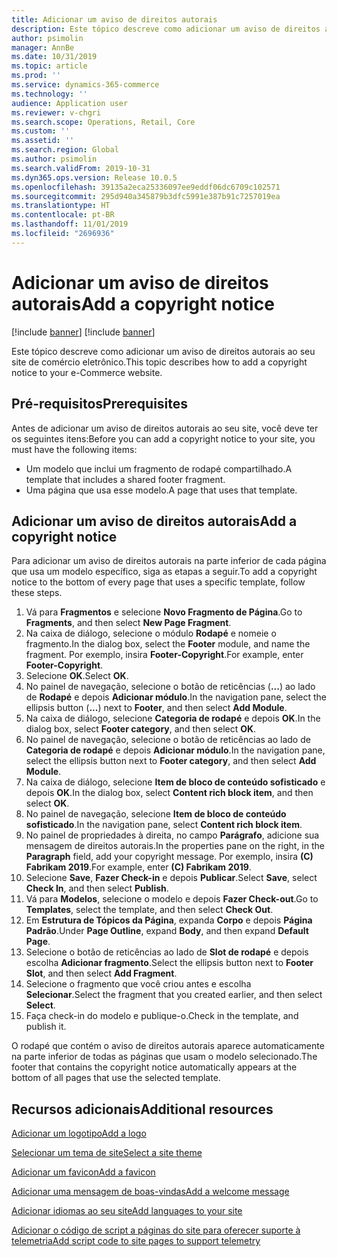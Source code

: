 ```yaml
---
title: Adicionar um aviso de direitos autorais
description: Este tópico descreve como adicionar um aviso de direitos autorais ao seu site de comércio eletrônico.
author: psimolin
manager: AnnBe
ms.date: 10/31/2019
ms.topic: article
ms.prod: ''
ms.service: dynamics-365-commerce
ms.technology: ''
audience: Application user
ms.reviewer: v-chgri
ms.search.scope: Operations, Retail, Core
ms.custom: ''
ms.assetid: ''
ms.search.region: Global
ms.author: psimolin
ms.search.validFrom: 2019-10-31
ms.dyn365.ops.version: Release 10.0.5
ms.openlocfilehash: 39135a2eca25336097ee9eddf06dc6709c102571
ms.sourcegitcommit: 295d940a345879b3dfc5991e387b91c7257019ea
ms.translationtype: HT
ms.contentlocale: pt-BR
ms.lasthandoff: 11/01/2019
ms.locfileid: "2696936"
---
```

# <a name="add-a-copyright-notice"></a><span data-ttu-id="40038-103">Adicionar um aviso de direitos autorais</span><span class="sxs-lookup"><span data-stu-id="40038-103">Add a copyright notice</span></span>

[!include [banner](includes/preview-banner.md)]
[!include [banner](includes/banner.md)]

<span data-ttu-id="40038-104">Este tópico descreve como adicionar um aviso de direitos autorais ao seu site de comércio eletrônico.</span><span class="sxs-lookup"><span data-stu-id="40038-104">This topic describes how to add a copyright notice to your e-Commerce website.</span></span>

## <a name="prerequisites"></a><span data-ttu-id="40038-105">Pré-requisitos</span><span class="sxs-lookup"><span data-stu-id="40038-105">Prerequisites</span></span>

<span data-ttu-id="40038-106">Antes de adicionar um aviso de direitos autorais ao seu site, você deve ter os seguintes itens:</span><span class="sxs-lookup"><span data-stu-id="40038-106">Before you can add a copyright notice to your site, you must have the following items:</span></span>

- <span data-ttu-id="40038-107">Um modelo que inclui um fragmento de rodapé compartilhado.</span><span class="sxs-lookup"><span data-stu-id="40038-107">A template that includes a shared footer fragment.</span></span>
- <span data-ttu-id="40038-108">Uma página que usa esse modelo.</span><span class="sxs-lookup"><span data-stu-id="40038-108">A page that uses that template.</span></span>

## <a name="add-a-copyright-notice"></a><span data-ttu-id="40038-109">Adicionar um aviso de direitos autorais</span><span class="sxs-lookup"><span data-stu-id="40038-109">Add a copyright notice</span></span>

<span data-ttu-id="40038-110">Para adicionar um aviso de direitos autorais na parte inferior de cada página que usa um modelo específico, siga as etapas a seguir.</span><span class="sxs-lookup"><span data-stu-id="40038-110">To add a copyright notice to the bottom of every page that uses a specific template, follow these steps.</span></span>

1. <span data-ttu-id="40038-111">Vá para **Fragmentos** e selecione **Novo Fragmento de Página**.</span><span class="sxs-lookup"><span data-stu-id="40038-111">Go to **Fragments**, and then select **New Page Fragment**.</span></span>
1. <span data-ttu-id="40038-112">Na caixa de diálogo, selecione o módulo **Rodapé** e nomeie o fragmento.</span><span class="sxs-lookup"><span data-stu-id="40038-112">In the dialog box, select the **Footer** module, and name the fragment.</span></span> <span data-ttu-id="40038-113">Por exemplo, insira **Footer-Copyright**.</span><span class="sxs-lookup"><span data-stu-id="40038-113">For example, enter **Footer-Copyright**.</span></span>
1. <span data-ttu-id="40038-114">Selecione **OK**.</span><span class="sxs-lookup"><span data-stu-id="40038-114">Select **OK**.</span></span>
1. <span data-ttu-id="40038-115">No painel de navegação, selecione o botão de reticências (**...**) ao lado de **Rodapé** e depois **Adicionar módulo**.</span><span class="sxs-lookup"><span data-stu-id="40038-115">In the navigation pane, select the ellipsis button (**...**) next to **Footer**, and then select **Add Module**.</span></span>
1. <span data-ttu-id="40038-116">Na caixa de diálogo, selecione **Categoria de rodapé** e depois **OK**.</span><span class="sxs-lookup"><span data-stu-id="40038-116">In the dialog box, select **Footer category**, and then select **OK**.</span></span>
1. <span data-ttu-id="40038-117">No painel de navegação, selecione o botão de reticências ao lado de **Categoria de rodapé** e depois **Adicionar módulo**.</span><span class="sxs-lookup"><span data-stu-id="40038-117">In the navigation pane, select the ellipsis button next to **Footer category**, and then select **Add Module**.</span></span>
1. <span data-ttu-id="40038-118">Na caixa de diálogo, selecione **Item de bloco de conteúdo sofisticado** e depois **OK**.</span><span class="sxs-lookup"><span data-stu-id="40038-118">In the dialog box, select **Content rich block item**, and then select **OK**.</span></span>
1. <span data-ttu-id="40038-119">No painel de navegação, selecione **Item de bloco de conteúdo sofisticado**.</span><span class="sxs-lookup"><span data-stu-id="40038-119">In the navigation pane, select **Content rich block item**.</span></span>
1. <span data-ttu-id="40038-120">No painel de propriedades à direita, no campo **Parágrafo**, adicione sua mensagem de direitos autorais.</span><span class="sxs-lookup"><span data-stu-id="40038-120">In the properties pane on the right, in the **Paragraph** field, add your copyright message.</span></span> <span data-ttu-id="40038-121">Por exemplo, insira **(C) Fabrikam 2019**.</span><span class="sxs-lookup"><span data-stu-id="40038-121">For example, enter **(C) Fabrikam 2019**.</span></span>
1. <span data-ttu-id="40038-122">Selecione **Save**, **Fazer Check-in** e depois **Publicar**.</span><span class="sxs-lookup"><span data-stu-id="40038-122">Select **Save**, select **Check In**, and then select **Publish**.</span></span>
1. <span data-ttu-id="40038-123">Vá para **Modelos**, selecione o modelo e depois **Fazer Check-out**.</span><span class="sxs-lookup"><span data-stu-id="40038-123">Go to **Templates**, select the template, and then select **Check Out**.</span></span>
1. <span data-ttu-id="40038-124">Em **Estrutura de Tópicos da Página**, expanda **Corpo** e depois **Página Padrão**.</span><span class="sxs-lookup"><span data-stu-id="40038-124">Under **Page Outline**, expand **Body**, and then expand **Default Page**.</span></span>
1. <span data-ttu-id="40038-125">Selecione o botão de reticências ao lado de **Slot de rodapé** e depois escolha **Adicionar fragmento**.</span><span class="sxs-lookup"><span data-stu-id="40038-125">Select the ellipsis button next to **Footer Slot**, and then select **Add Fragment**.</span></span>
1. <span data-ttu-id="40038-126">Selecione o fragmento que você criou antes e escolha **Selecionar**.</span><span class="sxs-lookup"><span data-stu-id="40038-126">Select the fragment that you created earlier, and then select **Select**.</span></span>
1. <span data-ttu-id="40038-127">Faça check-in do modelo e publique-o.</span><span class="sxs-lookup"><span data-stu-id="40038-127">Check in the template, and publish it.</span></span>

<span data-ttu-id="40038-128">O rodapé que contém o aviso de direitos autorais aparece automaticamente na parte inferior de todas as páginas que usam o modelo selecionado.</span><span class="sxs-lookup"><span data-stu-id="40038-128">The footer that contains the copyright notice automatically appears at the bottom of all pages that use the selected template.</span></span>

## <a name="additional-resources"></a><span data-ttu-id="40038-129">Recursos adicionais</span><span class="sxs-lookup"><span data-stu-id="40038-129">Additional resources</span></span>

[<span data-ttu-id="40038-130">Adicionar um logotipo</span><span class="sxs-lookup"><span data-stu-id="40038-130">Add a logo</span></span>](add-logo.md)

[<span data-ttu-id="40038-131">Selecionar um tema de site</span><span class="sxs-lookup"><span data-stu-id="40038-131">Select a site theme</span></span>](select-site-theme.md)

[<span data-ttu-id="40038-132">Adicionar um favicon</span><span class="sxs-lookup"><span data-stu-id="40038-132">Add a favicon</span></span>](add-favicon.md)

[<span data-ttu-id="40038-133">Adicionar uma mensagem de boas-vindas</span><span class="sxs-lookup"><span data-stu-id="40038-133">Add a welcome message</span></span>](add-welcome-message.md)

[<span data-ttu-id="40038-134">Adicionar idiomas ao seu site</span><span class="sxs-lookup"><span data-stu-id="40038-134">Add languages to your site</span></span>](add-languages-to-site.md)

[<span data-ttu-id="40038-135">Adicionar o código de script a páginas do site para oferecer suporte à telemetria</span><span class="sxs-lookup"><span data-stu-id="40038-135">Add script code to site pages to support telemetry</span></span>](add-telemetry.md)

